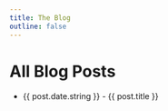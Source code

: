 ```yaml
---
title: The Blog
outline: false
---
```


<script setup>
import { data as posts } from '../../.vitepress/data/posts.data'
</script>


<h1>All Blog Posts</h1>


<ul>
  <li v-for="post of posts">
    {{ post.date.string }} - <a :href="post.url">{{ post.title }}</a>
  </li>
</ul>

